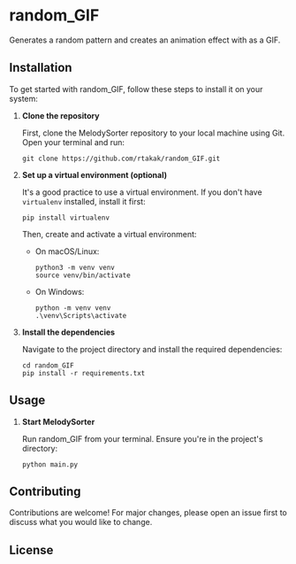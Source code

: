 # random_GIF

Generates a random pattern and creates an animation effect with as a GIF.

## Installation

To get started with random_GIF, follow these steps to install it on your system:

1. **Clone the repository**

   First, clone the MelodySorter repository to your local machine using Git. Open your terminal and run:

   ```
   git clone https://github.com/rtakak/random_GIF.git
   ```

2. **Set up a virtual environment (optional)**

   It's a good practice to use a virtual environment. If you don't have `virtualenv` installed, install it first:

   ```
   pip install virtualenv
   ```

   Then, create and activate a virtual environment:

   - On macOS/Linux:
     ```
     python3 -m venv venv
     source venv/bin/activate
     ```

   - On Windows:
     ```
     python -m venv venv
     .\venv\Scripts\activate
     ```

3. **Install the dependencies**

   Navigate to the project directory and install the required dependencies:

   ```
   cd random_GIF
   pip install -r requirements.txt
   ```

## Usage

1. **Start MelodySorter**

   Run random_GIF from your terminal. Ensure you're in the project's directory:

   ```
   python main.py
   ```

## Contributing

Contributions are welcome! For major changes, please open an issue first to discuss what you would like to change.

## License


